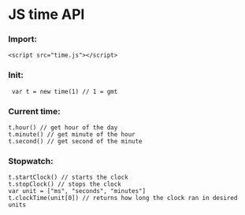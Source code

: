 # JS time API


### Import:
	

    <script src="time.js"></script>
### Init:
	 
	 var t = new time(1) // 1 = gmt
### Current time:
	
	t.hour() // get hour of the day
	t.minute() // get minute of the hour
	t.second() // get second of the minute

### Stopwatch:
	
	t.startClock() // starts the clock
	t.stopClock() // stops the clock
	var unit = ["ms", "seconds", "minutes"]
	t.clockTime(unit[0]) // returns how long the clock ran in desired units
